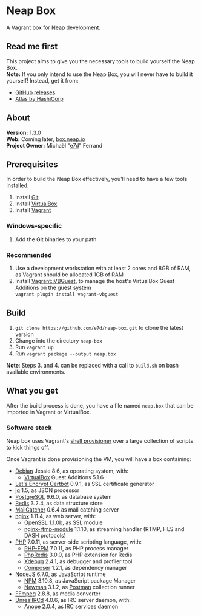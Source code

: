 # Neap Box

A Vagrant box for [Neap](https://github.com/e7d/neap) development.

## Read me first

This project aims to give you the necessary tools to build yourself the Neap Box.  
**Note:** If you only intend to use the Neap Box, you will never have to build it yourself! Instead, get it from:
* [GitHub releases](https://github.com/e7d/neap-box/releases)
* [Atlas by HashiCorp](https://atlas.hashicorp.com/e7d/boxes/neap-box)

## About

**Version:** 1.3.0  
**Web:** Coming later, [box.neap.io](http://box.neap.io)  
**Project Owner:** Michaël "[e7d](https://github.com/e7d)" Ferrand

## Prerequisites

In order to build the Neap Box effectively, you'll need to have a few tools installed:

1. Install [Git](https://git-scm.com)
2. Install [VirtualBox](http://virtualbox.org)
3. Install [Vagrant](http://vagrantup.com)

### Windows-specific ###

1. Add the Git binaries to your path

### Recommended

1. Use a development workstation with at least 2 cores and 8GB of RAM, as Vagrant should be allocated 1GB of RAM
2. Install [Vagrant::VBGuest](https://github.com/dotless-de/vagrant-vbguest), to manage the host's VirtualBox Guest Additions on the guest system  
`vagrant plugin install vagrant-vbguest`

## Build ##

1. `git clone https://github.com/e7d/neap-box.git` to clone the latest version
2. Change into the directory `neap-box`
3. Run `vagrant up`
4. Run `vagrant package --output neap.box`

**Note**: Steps 3. and 4. can be replaced with a call to `build.sh` on bash available environments.

## What you get ##

After the build process is done, you have a file named `neap.box` that can be imported in Vagrant or VirtualBox.

### Software stack ###

Neap box uses Vagrant's [shell provisioner](https://docs.vagrantup.com/v2/provisioning/shell.html) over a large collection of scripts to kick things off.

Once Vagrant is done provisioning the VM, you will have a box containing:

* [Debian](https://www.debian.org/) Jessie 8.6, as operating system, with:
    * [VirtualBox](https://www.virtualbox.org/) Guest Additions 5.1.6
* [Let's Encrypt Certbot](https://certbot.eff.org/) 0.9.1, as SSL certificate generator
* [jq](https://stedolan.github.io/jq/) 1.5, as JSON processor
* [PostgreSQL](http://www.postgresql.org/) 9.6.0, as database system
* [Redis](http://redis.io/) 3.2.4, as data structure store
* [MailCatcher](https://mailcatcher.me/) 0.6.4 as mail catching server
* [nginx](http://nginx.org/) 1.11.4, as web server, with:
    * [OpenSSL](https://www.openssl.org/) 1.1.0b, as SSL module
    * [nginx-rtmp-module](https://github.com/arut/nginx-rtmp-module) 1.1.10, as streaming handler (RTMP, HLS and DASH protocols)
* [PHP](http://php.net/) 7.0.11, as server-side scripting language, with:
    * [PHP-FPM](http://php-fpm.org/) 7.0.11, as PHP process manager
    * [PhpRedis](https://github.com/phpredis/phpredis) 3.0.0, as PHP extension for Redis
    * [Xdebug](http://xdebug.org/) 2.4.1, as debugger and profiler tool
    * [Composer](https://getcomposer.org/) 1.2.1, as dependency manager
* [NodeJS](https://nodejs.org/) 6.7.0, as JavaScript runtime
    * [NPM](https://www.npmjs.com/) 3.10.8, as JavaScript package Manager
    * [Newman](https://github.com/postmanlabs/newman) 3.1.2, as [Postman](http://getpostman.com/) collection runner
* [FFmpeg](https://www.ffmpeg.org/) 2.8.8, as media converter
* [UnrealIRCd](https://www.unrealircd.org/) 4.0.6, as IRC server daemon, with:
    * [Anope](https://www.anope.org/) 2.0.4, as IRC services daemon
